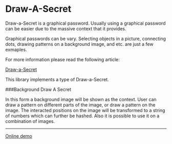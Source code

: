 Draw-A-Secret
===============

Draw-a-Secret is a graphical password.
Usually using a graphical password can be 
easier due to the massive context that it provides. 

Graphical passwords can be vary. 
Selecting objects in a picture, connecting dots, 
drawing patterns on a background image, and etc. are just a few exmaples.

For more information please read the following article:

[Draw-a-Secret](https://en.wikipedia.org/wiki/Draw_a_Secret)

This library implements a type of Draw-a-Secret.

###Background Draw A Secret

In this form a background image will be shown as the context.
User can draw a pattern on different parts of the image,
or draw a pattern on the image. The interacted positions 
on the image will be transformed to a string of numbers 
which can further be hashed. Also it is possible to use 
it on a combination of images.

---

[Online demo](https://webily.io/draw-a-secret)

